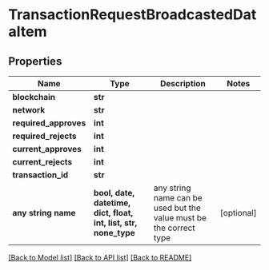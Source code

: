 # TransactionRequestBroadcastedDataItem


## Properties
Name | Type | Description | Notes
------------ | ------------- | ------------- | -------------
**blockchain** | **str** |  | 
**network** | **str** |  | 
**required_approves** | **int** |  | 
**required_rejects** | **int** |  | 
**current_approves** | **int** |  | 
**current_rejects** | **int** |  | 
**transaction_id** | **str** |  | 
**any string name** | **bool, date, datetime, dict, float, int, list, str, none_type** | any string name can be used but the value must be the correct type | [optional]

[[Back to Model list]](../README.md#documentation-for-models) [[Back to API list]](../README.md#documentation-for-api-endpoints) [[Back to README]](../README.md)


